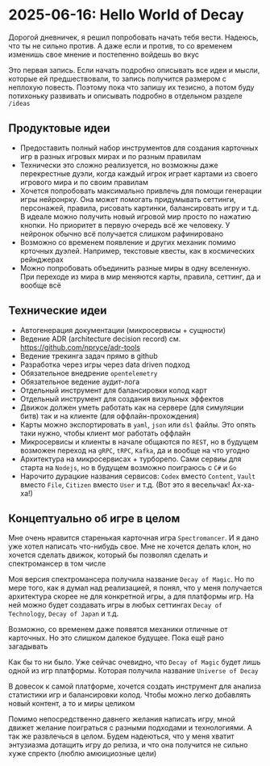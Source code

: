 # 2025-06-16: Hello World of Decay

Дорогой дневничек, я решил попробовать начать тебя вести. Надеюсь, что ты не сильно против. А даже если и против, то со временем изменишь свое мнение и постепенно войдешь во вкус

Это первая запись. Если начать подробно описывать все идеи и мысли, которые ей предшествовали, то запись получится размером с неплохую повесть. Поэтому пока что запишу их тезисно, а потом буду потихоньку развивать и описывать подробно в отдельном разделе `/ideas`

## Продуктовые идеи

- Предоставить полный набор инструментов для создания карточных игр в разных игровых мирах и по разным правилам
- Технически это сложно реализуется, но возможны даже перекрестные дуэли, когда каждый игрок играет картами из своего игрового мира и по своим правилам
- Хочется попробовать максимально привлечь для помощи генерации игры нейронрку. Она может помогать придумывать сеттинги, персонажей, правила, рисовать картинки, балансировать игру и т.д. В идеале можно получить новый игровой мир просто по нажатию кнопки. Но приоритет в первую очередь всё же человеку. У нейронок обычно всё получается слишком рафинировано
- Возможно со временем появление и других механик помимо крточных дуэлей. Например, текстовые квесты, как в космических рейнджерах
- Можно попробовать объединить разные миры в одну вселенную. При переходе из мира в мир меняются карты, правила, сеттинг, да и вообще всё

## Технические идеи

- Автогенерация документации (микросервисы + сущности)
- Ведение ADR (architecture decision record) см. https://github.com/npryce/adr-tools
- Ведение трекинга задач прямо в github
- Разработка через игры через data driven подход
- Обязательное внедрение `opentelemetry`
- Обязательное ведение аудит-лога
- Отдельный инструмент для балансировки колод карт
- Отдельный инструмент для создания визульных эффектов
- Движок должен уметь работать как на сервере (для симуляции битв) так и на клиенте (для оффлайн-прохождения)
- Карты можно экспортировать в `yaml`, `json` или `dsl` файлы. Это опять таки нужно, чтобы клиент мог работать оффлайн
- Микросервисы и клиенты в начале общаются по `REST`, но в будущем возможен переход на `gRPC`, `tRPC`, `Kafka`, да и вообще на что угодно
- Архитектура на микросервисах + турборепо. Сами сервиы для старта на `Nodejs`, но в будущем возможно поиграюсь с `C#` и `Go`
- Нарочито дурацкие названия сервисов: `Codex` вместо `Content`, `Vault` вместо `File`, `Citizen` вместо `User` и т.д. (Вот это я весельчак! Ах-ха-ха!)

## Концептуально об игре в целом

Мне очень нравится старенькая карточная игра `Spectromancer`. И я дано уже хотел написать что-нибудь свое. Мне не хочется делать клон, но хочется сделать движок, который бы позволял сделать и спектромансер в том числе

Моя версия спектромансера получила название `Decay of Magic`. Но по мере того, как я думал над реализацией, я понял, что у меня получается архитектура скорее не для конкретной игры, а для платформы игр. На ней можно будет создавать игры в любых сеттингах `Decay of Technology`, `Decay of Japan` и т.д.

Возможно, со временем даже появятся механики отличные от карточных. Но это слишком далекое будущее. Пока ещё рано загадывать

Как бы то ни было. Уже сейчас очевидно, что `Decay of Magic` будет лишь одной из игр платформы. Которая получила название `Universe of Decay`

В довесок к самой платформе, хочется создать инструмент для анализа статистики игр и балансировки колод. Чтобы можно легко добавлять новый контент, а то и миры целиком

Помимо непосредственно давнего желания написать игру, мной движет желание поиграться с разными подходами и технологиями. А так же развлечься в целом. Будем надеються, что у меня хватит энтузиазма дотащить игру до релиза, и что она получится не сильно хуже спректо (люблю амюициозные цели)
